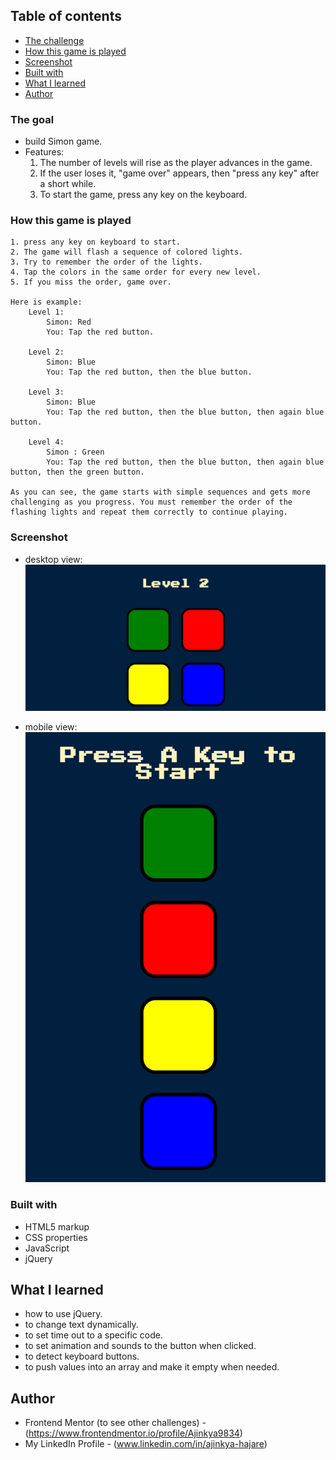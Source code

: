 
## Table of contents

  - [The challenge](#the-challenge)  
  - [How this game is played](#How-this-game-is-played)
  - [Screenshot](#screenshot)
  - [Built with](#built-with)
  - [What I learned](#what-i-learned)
  - [Author](#author)


### The goal 
 -  build Simon game.
 -  Features:
    1. The number of levels will rise as the player advances in the game.
    2. If the user loses it, "game over" appears, then "press any key" after a short while.
    3. To start the game, press any key on the keyboard.

### How this game is played
    1. press any key on keyboard to start.
    2. The game will flash a sequence of colored lights.
    3. Try to remember the order of the lights.
    4. Tap the colors in the same order for every new level. 
    5. If you miss the order, game over.

    Here is example:
        Level 1:
            Simon: Red
            You: Tap the red button. 
        
        Level 2:
            Simon: Blue
            You: Tap the red button, then the blue button.

        Level 3:
            Simon: Blue
            You: Tap the red button, then the blue button, then again blue button.

        Level 4: 
            Simon : Green
            You: Tap the red button, then the blue button, then again blue button, then the green button.
        
    As you can see, the game starts with simple sequences and gets more challenging as you progress. You must remember the order of the flashing lights and repeat them correctly to continue playing.
 

### Screenshot

- desktop view:
![](./view-images/desktop-view.png)

- mobile view:
![](./view-images/mobile-view.png)

### Built with

- HTML5 markup
- CSS properties
- JavaScript
- jQuery

## What I learned
-  how to use jQuery.
-  to change text dynamically.
-  to set time out to a specific code.
-  to set animation and sounds to the button when clicked.
-  to detect keyboard buttons.
-  to push values into an array and make it empty when needed.

## Author

- Frontend Mentor (to see other challenges) - (https://www.frontendmentor.io/profile/Ajinkya9834)
- My LinkedIn Profile - (www.linkedin.com/in/ajinkya-hajare)

